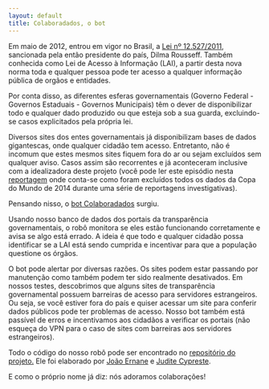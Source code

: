 ```yaml
---
layout: default
title: Colaboradados, o bot
---
```


Em maio de 2012, entrou em vigor no Brasil, a  [Lei nº 12.527/2011](http://www.planalto.gov.br/ccivil_03/_Ato2011-2014/2011/Lei/L12527.htm), sancionada pela então presidente do país, Dilma Rousseff. Também conhecida como Lei de Acesso à Informação (LAI), a partir desta nova norma toda e qualquer pessoa pode ter acesso a qualquer informação pública de orgãos e entidades.

Por conta disso, as diferentes esferas governamentais (Governo Federal - Governos Estaduais - Governos Municipais) têm o dever de disponibilizar todo e qualquer dado produzido ou que esteja sob a sua guarda, excluindo-se casos explicitados pela própria lei.

Diversos sites dos entes governamentais já disponibilizam bases de dados gigantescas, onde qualquer cidadão tem acesso. Entretanto, não é incomum que estes mesmos sites fiquem fora do ar ou sejam excluídos sem qualquer aviso. Casos assim são recorrentes e já aconteceram inclusive com a idealizadora deste projeto (você pode ler este episódio nesta  [reportagem](https://aosfatos.org/noticias/apos-serie-sobre-legado-da-copa-cgu-tira-do-ar-site-com-os-gastos-do-mundial-de-2014/)  onde conta-se como foram excluídos todos os dados da Copa do Mundo de 2014 durante uma série de reportagens investigativas).

Pensando nisso, o  [bot Colaboradados](https://twitter.com/colaboradados)  surgiu.

Usando nosso banco de dados dos portais da transparência governamentais, o robô monitora se eles estão funcionando corretamente e avisa se algo está errado. A ideia é que todo e qualquer cidadão possa identificar se a LAI está sendo cumprida e incentivar para que a população questione os órgãos.

O bot pode alertar por diversas razões. Os sites podem estar passando por manutenção como também podem ter sido realmente desativados. Em nossos testes, descobrimos que alguns sites de transparência governamental possuem barreiras de acesso para servidores estrangeiros. Ou seja, se você estiver fora do país e quiser acessar um site para conferir dados públicos pode ter problemas de acesso. Nosso bot também está passível de erros e incentivamos aos cidadãos a verificar os portais (não esqueça do VPN para o caso de sites com barreiras aos servidores estrangeiros).

Todo o código do nosso robô pode ser encontrado no  [repositório do projeto.](https://github.com/colaboradados)  Ele foi elaborado por  [João Ernane](https://github.com/jovemadulto)  e  [Judite Cypreste](https://juditecypreste.github.io/).

E como o próprio nome já diz: nós adoramos colaborações!
